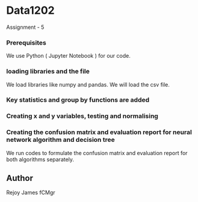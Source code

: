 # Data1202
Assignment - 5

### Prerequisites
We use Python ( Jupyter Notebook ) for our code.

### loading libraries and the file
We load libraries like numpy and pandas. We will load the csv file.

### Key statistics and group by functions are added

### Creating x and y variables, testing and normalising

### Creating the confusion matrix and evaluation report for neural network algorithm and decision tree
We run codes to formulate the confusion matrix and evaluation report  for both algorithms separately.


## Author
Rejoy James fCMgr
